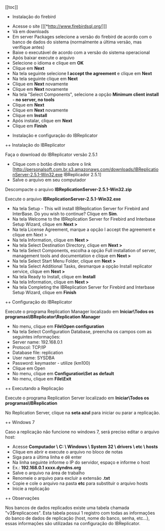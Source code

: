 [[toc]]

+ Instalação do firebird

* Acesse o site [[[*http://www.firebirdsql.org/]]]
* Vá em downloads
* Em server Packages selecione a versão do firebird de acordo com o banco de dados do sistema (normalmente a última versão, mas verifique antes)
* Baixe o executável de acordo com a versão do sistema operacional
* Após baixar execute o arquivo
* Selecione o idioma e clique em **OK**
* Clique em **Next**
* Na tela seguinte selecione **I accept the agreement** e clique em **Next**
* Na tela seguinte clique em **Next**
* Clique em **Next** novamente
* Clique em **Next** novamente
* Na tela "Select Components", selecione a opção **Minimum client install - no server, no tools**
* Clique em **Next**
* Clique em **Next** novamente
* Clique em **Install**
* Após instalar, clique em **Next**
* Clique em **Finish**

+ Instalação e configuração do IBReplicator

++ Instalação do IBReplicator

Faça o download do IBReplicator versão 2.5.1 
* Clique com o botão direito sobre o link [http://personalsoft.com.br.s3.amazonaws.com/downloads/IBReplicationServer-2.5.1-Win32.exe IBReplicador 2.5.1]
* Salve o arquivo em seu computador

Descompacte o arquivo **IBReplicationServer-2.5.1-Win32.zip**

Execute o arquivo **IBReplicationServer-2.5.1-Win32.exe**

* Na tela Setup - This will install IBReplication Server for Firebird and InterBase. Do you wish to continue? Clique em **Sim**.
* Na tela Welcome to the IBReplication Server for Firebird and Interbase Setup Wizard, clique em **Next >**
* Na tela License Agreement, marque a opção I accept the agreement e clique em Next >
* Na tela Information, clique em **Next >**
* Na tela Select Destination Directory, clique em **Next >**
* Na tela Select Components, escolha a opção Full installation of server, management tools and documentation e clique em **Next >**
* Na tela Select Start Menu Folder, clique em **Next >**
* Na tela Select Additional Tasks, desmarque a opção Install replicator service, clique em **Next >**
* Na tela Ready to Install, clique em **Install**
* Na tela Information, clique em **Next >**
* Na tela Completing the IBReplication Server for Firebird and Interbase Setup Wizard, clique em **Finish**

++ Configuração do IBReplicator

Execute o programa Replication Manager localizado em **Iniciar\Todos os programas\IBReplicator\Replication Manager**

* No menu, clique em **File\Open configuration**
* Na tela Select Configuration Database, preencha os campos com as seguintes informações:
 * Server name: 192.168.0.1
 * Protocol: TCP/IP
 * Database file: replication
 * User name: SYSDBA
 * Password: keymaster - utilize (km100)
* Clique em Open
* No menu, clique em **Configuration\Set as default**
* No menu, clique em **File\Exit**

++ Executando a Replicação

Execute o programa Replication Server localizado em **Iniciar\Todos os programas\IBReplication**

No Replication Server, clique na **seta azul** para iniciar ou parar a replicação.

++ Windows 7

Caso a replicação não funcione no windows 7, será preciso editar o arquivo host:
* Acesse **Computador \ C: \ Windows \ System 32 \ drivers \ etc \ hosts**
* Clique em abrir e execute o arquivo no bloco de notas
* Siga para a última linha e dê enter
* Na linha seguinte informe o IP do servidor, espaço e informe o host
 * Ex.: **192.168.0.1 xxxx.dyndns.org**
* Salve o arquivo na área de trabalho
* Renomeie o arquivo para excluir a extensão **.txt**
* Copie e cole o arquivo na pasta **etc** para substituir o arquivo hosts
* Inicie a replicação

++ Observações

Nos bancos de dados replicados existe uma tabela chamada "v3$replicacoes".
Esta tabela possui 1 registro com todas as informações do banco de dados de replicação (host, nome do banco, senha, etc...), essas informações são utilizadas na configuração do IBReplicator.